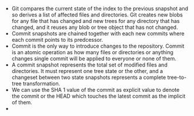 *  Git compares the current state of the index to the previous snapshot and so derives a list of affected files and directories. Git creates new blobs for any file that has changed and new trees for any directory that has changed, and it reuses any blob or tree object that has not changed.
* Commit snapshots are chained together with each new commits where each commit points to its predcessor.
* Commit is the only way to introduce changes to the repository. Commit is an atomic operation as how many files or directories or anything changes single commit will be applied to everyone or none of them.
*  A commit snapshot represents the total set of modified files and directories. It must represent one tree state or the other, and a changeset between two state snapshots represents a complete tree-to-tree transformation.
* We can use the SHA 1 value of the commit as explicit value to denote the commit or the HEAD which touches the latest commit as the implicit of them.
* 